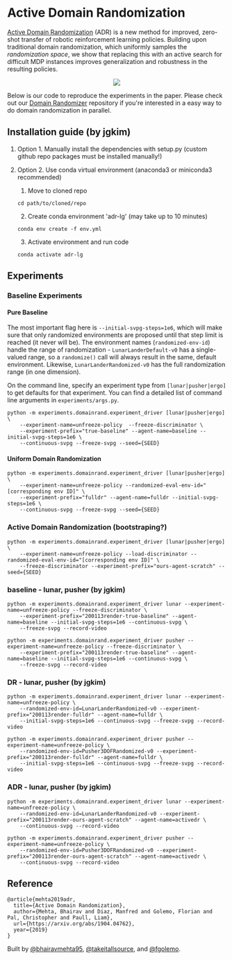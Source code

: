 # Active Domain Randomization

[Active Domain Randomization](https://arxiv.org/abs/1904.04762) (ADR) is a new method for improved, zero-shot transfer of robotic reinforcement learning policies. Building upon traditional domain randomization, which uniformly samples the _randomization space_, we show that replacing this with an active search for difficult MDP instances improves generalization and robustness in the resulting policies.

<p align="center">
  <img src="adr.gif"><br>
</p>

Below is our code to reproduce the experiments in the paper. Please check out our [Domain Randomizer](https://github.com/montrealrobotics/domain-randomizer) repository if you're interested in a easy way to do domain randomization in parallel.

## Installation guide (by jgkim)

1. Option 1. Manually install the dependencies with setup.py (custom github repo packages must be installed manually!)

2. Option 2. Use conda virtual environment (anaconda3 or miniconda3 recommended)
    1. Move to cloned repo
    ```
    cd path/to/cloned/repo
    ```
    2. Create conda environment 'adr-lg' (may take up to 10 minutes)
    ```
    conda env create -f env.yml
    ```
    3. Activate environment and run code
    ```
    conda activate adr-lg
    ```

## Experiments 

### Baseline Experiments

#### Pure Baseline

The most important flag here is `--initial-svpg-steps=1e6`, which will make sure that only randomized environments are proposed until that step limit is reached (it never will be). The environment names (`randomized-env-id`) handle the range of randomization - `LunarLanderDefault-v0` has a single-valued range, so a `randomize()` call will always result in the same, default environment. Likewise, `LunarLanderRandomized-v0` has the full randomization range (in one dimension).

On the command line, specify an experiment type from `[lunar|pusher|ergo]` to get defaults for that experiment. You can find a detailed list of command line arguments in `experiments/args.py`. 

```
python -m experiments.domainrand.experiment_driver [lunar|pusher|ergo] \
    --experiment-name=unfreeze-policy  --freeze-discriminator \
    --experiment-prefix="true-baseline" --agent-name=baseline --initial-svpg-steps=1e6 \
    --continuous-svpg --freeze-svpg --seed={SEED}
```

#### Uniform Domain Randomization 

```
python -m experiments.domainrand.experiment_driver [lunar|pusher|ergo] \
    --experiment-name=unfreeze-policy --randomized-eval-env-id="[corresponding env ID]" \
    --experiment-prefix="fulldr" --agent-name=fulldr --initial-svpg-steps=1e6 \
    --continuous-svpg --freeze-svpg --seed={SEED}
```

### Active Domain Randomization (bootstraping?)

```
python -m experiments.domainrand.experiment_driver [lunar|pusher|ergo] \
    --experiment-name=unfreeze-policy --load-discriminator --randomized-eval-env-id="[corresponding env ID]" \
    --freeze-discriminator --experiment-prefix="ours-agent-scratch" --seed={SEED}
```

### baseline - lunar, pusher (by jgkim)

```
python -m experiments.domainrand.experiment_driver lunar --experiment-name=unfreeze-policy --freeze-discriminator \
    --experiment-prefix="200113render-true-baseline" --agent-name=baseline --initial-svpg-steps=1e6 --continuous-svpg \
    --freeze-svpg --record-video

python -m experiments.domainrand.experiment_driver pusher --experiment-name=unfreeze-policy --freeze-discriminator \
    --experiment-prefix="200113render-true-baseline" --agent-name=baseline --initial-svpg-steps=1e6 --continuous-svpg \
    --freeze-svpg --record-video
```

### DR - lunar, pusher (by jgkim)

```
python -m experiments.domainrand.experiment_driver lunar --experiment-name=unfreeze-policy \
    --randomized-env-id=LunarLanderRandomized-v0 --experiment-prefix="200113render-fulldr" --agent-name=fulldr \
    --initial-svpg-steps=1e6 --continuous-svpg --freeze-svpg --record-video

python -m experiments.domainrand.experiment_driver pusher --experiment-name=unfreeze-policy \
    --randomized-env-id=Pusher3DOFRandomized-v0 --experiment-prefix="200113render-fulldr" --agent-name=fulldr \
    --initial-svpg-steps=1e6 --continuous-svpg --freeze-svpg --record-video
```

### ADR - lunar, pusher (by jgkim)

```
python -m experiments.domainrand.experiment_driver lunar --experiment-name=unfreeze-policy \
    --randomized-env-id=LunarLanderRandomized-v0 --experiment-prefix="200113render-ours-agent-scratch" --agent-name=activedr \
    --continuous-svpg --record-video

python -m experiments.domainrand.experiment_driver pusher --experiment-name=unfreeze-policy \
    --randomized-env-id=Pusher3DOFRandomized-v0 --experiment-prefix="200113render-ours-agent-scratch" --agent-name=activedr \
    --continuous-svpg --record-video
```

## Reference

```
@article{mehta2019adr,
  title={Active Domain Randomization},
  author={Mehta, Bhairav and Diaz, Manfred and Golemo, Florian and Pal, Christopher and Paull, Liam},
  url={https://arxiv.org/abs/1904.04762},
  year={2019}
}
```

Built by [@bhairavmehta95](https://bhairavmehta95.github.io), [@takeitallsource](https://github.com/takeitallsource), and [@fgolemo](https://github.com/fgolemo).
